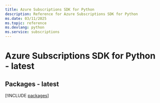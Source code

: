 ```yaml
---
title: Azure Subscriptions SDK for Python
description: Reference for Azure Subscriptions SDK for Python
ms.date: 03/11/2025
ms.topic: reference
ms.devlang: python
ms.service: subscriptions
---
```

# Azure Subscriptions SDK for Python - latest
## Packages - latest
[!INCLUDE [packages](subscriptions-index.md)]